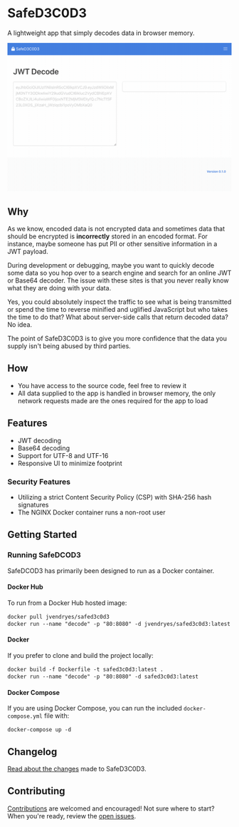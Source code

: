 # SafeD3C0D3
A lightweight app that simply decodes data in browser memory.

![SafeD3C0D3 Demo]

## Why
As we know, encoded data is not encrypted data and sometimes data that should be encrypted is **incorrectly** stored in 
an encoded format. For instance, maybe someone has put PII or other sensitive information in a JWT payload.

During development or debugging, maybe you want to quickly decode some data so you hop over to a search engine and
search for an online JWT or Base64 decoder. The issue with these sites is that you never really know what they are doing 
with your data.

Yes, you could absolutely inspect the traffic to see what is being transmitted or spend the time to reverse minified and 
uglified JavaScript but who takes the time to do that? What about server-side calls that return decoded data? No idea.

The point of SafeD3C0D3 is to give you more confidence that the data you supply isn't being abused by third parties.

## How
- You have access to the source code, feel free to review it
- All data supplied to the app is handled in browser memory, the only network requests made are the ones required
for the app to load

## Features
- JWT decoding
- Base64 decoding
- Support for UTF-8 and UTF-16
- Responsive UI to minimize footprint

### Security Features
- Utilizing a strict Content Security Policy (CSP) with SHA-256 hash signatures
- The NGINX Docker container runs a non-root user

## Getting Started

### Running SafeDCOD3
SafeDCOD3 has primarily been designed to run as a Docker container.

#### Docker Hub
To run from a Docker Hub hosted image:

```
docker pull jvendryes/safed3c0d3
docker run --name "decode" -p "80:8080" -d jvendryes/safed3c0d3:latest
```

#### Docker
If you prefer to clone and build the project locally:

```
docker build -f Dockerfile -t safed3c0d3:latest .
docker run --name "decode" -p "80:8080" -d safed3c0d3:latest
```

#### Docker Compose
If you are using Docker Compose, you can run the included `docker-compose.yml` file with:

```
docker-compose up -d
```

## Changelog
[Read about the changes] made to SafeD3C0D3.

## Contributing
[Contributions] are welcomed and encouraged! Not sure where to start? When you're ready, review the [open issues].

[SafeD3C0D3 Demo]: https://github.com/jvendryes/SafeD3C0D3/blob/master/docs/assets/images/SafeD3C0D3-demo.gif
[Read about the changes]: https://github.com/jvendryes/SafeD3C0D3/blob/master/CHANGELOG.md
[Contributions]: https://github.com/jvendryes/SafeD3C0D3/blob/master/CONTRIBUTING.md
[open issues]: https://github.com/jvendryes/SafeD3C0D3/issues
